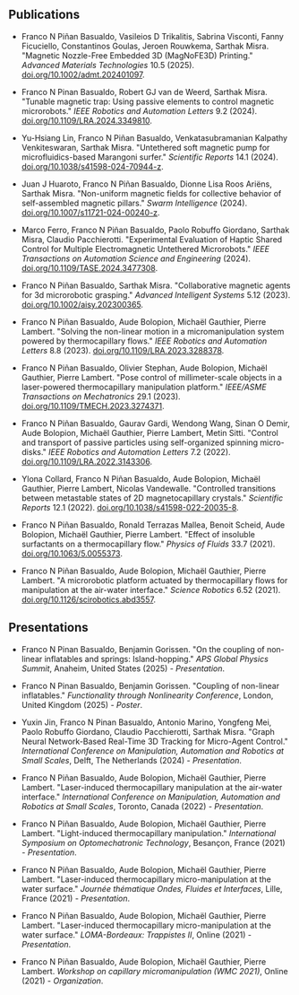 ## Publications


- Franco N Piñan Basualdo, Vasileios D Trikalitis, Sabrina Visconti, Fanny Ficuciello, Constantinos Goulas, Jeroen Rouwkema, Sarthak Misra. "Magnetic Nozzle-Free Embedded 3D (MagNoFE3D) Printing." *Advanced Materials Technologies* 10.5 (2025). [doi.org/10.1002/admt.202401097](https://doi.org/10.1002/admt.202401097).

- Franco N Pinan Basualdo, Robert GJ van de Weerd, Sarthak Misra. "Tunable magnetic trap: Using passive elements to control magnetic microrobots." *IEEE Robotics and Automation Letters* 9.2 (2024). [doi.org/10.1109/LRA.2024.3349810](https://doi.org/10.1109/LRA.2024.3349810).

- Yu-Hsiang Lin, Franco N Piñan Basualdo, Venkatasubramanian Kalpathy Venkiteswaran, Sarthak Misra. "Untethered soft magnetic pump for microfluidics-based Marangoni surfer." *Scientific Reports* 14.1 (2024). [doi.org/10.1038/s41598-024-70944-z](https://doi.org/10.1038/s41598-024-70944-z).

- Juan J Huaroto, Franco N Piñan Basualdo, Dionne Lisa Roos Ariëns, Sarthak Misra. "Non-uniform magnetic fields for collective behavior of self-assembled magnetic pillars." *Swarm Intelligence* (2024). [doi.org/10.1007/s11721-024-00240-z](https://doi.org/10.1007/s11721-024-00240-z).

- Marco Ferro, Franco N Piñan Basualdo, Paolo Robuffo Giordano, Sarthak Misra, Claudio Pacchierotti. "Experimental Evaluation of Haptic Shared Control for Multiple Electromagnetic Untethered Microrobots." *IEEE Transactions on Automation Science and Engineering* (2024). [doi.org/10.1109/TASE.2024.3477308](https://doi.org/10.1109/TASE.2024.3477308).

- Franco N Piñan Basualdo, Sarthak Misra. "Collaborative magnetic agents for 3d microrobotic grasping." *Advanced Intelligent Systems* 5.12 (2023). [doi.org/10.1002/aisy.202300365](https://doi.org/10.1002/aisy.202300365).

- Franco N Piñan Basualdo, Aude Bolopion, Michaël Gauthier, Pierre Lambert. "Solving the non-linear motion in a micromanipulation system powered by thermocapillary flows." *IEEE Robotics and Automation Letters* 8.8 (2023). [doi.org/10.1109/LRA.2023.3288378](https://doi.org/10.1109/LRA.2023.3288378).

- Franco N Piñan Basualdo, Olivier Stephan, Aude Bolopion, Michaël Gauthier, Pierre Lambert. "Pose control of millimeter-scale objects in a laser-powered thermocapillary manipulation platform." *IEEE/ASME Transactions on Mechatronics* 29.1 (2023). [doi.org/10.1109/TMECH.2023.3274371](https://doi.org/10.1109/TMECH.2023.3274371).

- Franco N Piñan Basualdo, Gaurav Gardi, Wendong Wang, Sinan O Demir, Aude Bolopion, Michaël Gauthier, Pierre Lambert, Metin Sitti. "Control and transport of passive particles using self-organized spinning micro-disks." *IEEE Robotics and Automation Letters* 7.2 (2022). [doi.org/10.1109/LRA.2022.3143306](https://doi.org/10.1109/LRA.2022.3143306).

- Ylona Collard, Franco N Piñan Basualdo, Aude Bolopion, Michaël Gauthier, Pierre Lambert, Nicolas Vandewalle. "Controlled transitions between metastable states of 2D magnetocapillary crystals." *Scientific Reports* 12.1 (2022). [doi.org/10.1038/s41598-022-20035-8](https://doi.org/10.1038/s41598-022-20035-8).

- Franco N Piñan Basualdo, Ronald Terrazas Mallea, Benoit Scheid, Aude Bolopion, Michaël Gauthier, Pierre Lambert. "Effect of insoluble surfactants on a thermocapillary flow." *Physics of Fluids* 33.7 (2021). [doi.org/10.1063/5.0055373](https://doi.org/10.1063/5.0055373).

- Franco N Piñan Basualdo, Aude Bolopion, Michaël Gauthier, Pierre Lambert. "A microrobotic platform actuated by thermocapillary flows for manipulation at the air-water interface." *Science Robotics* 6.52 (2021). [doi.org/10.1126/scirobotics.abd3557](https://doi.org/10.1126/scirobotics.abd3557).


## Presentations


- Franco N Pinan Basualdo, Benjamin Gorissen.  "On the coupling of non-linear inflatables and springs: Island-hopping." *APS Global Physics Summit*, Anaheim, United States (2025) - _Presentation_.

- Franco N Pinan Basualdo, Benjamin Gorissen.  "Coupling of non-linear inflatables." *Functionality through Nonlinearity Conference*, London, United Kingdom (2025) - _Poster_.

- Yuxin Jin, Franco N Pinan Basualdo, Antonio Marino, Yongfeng Mei, Paolo Robuffo Giordano, Claudio Pacchierotti, Sarthak Misra.  "Graph Neural Network-Based Real-Time 3D Tracking for Micro-Agent Control." *International Conference on Manipulation, Automation and Robotics at Small Scales*, Delft, The Netherlands (2024) - _Presentation_.

- Franco N Piñan Basualdo, Aude Bolopion, Michaël Gauthier, Pierre Lambert.  "Laser-induced thermocapillary manipulation at the air-water interface." *International Conference on Manipulation, Automation and Robotics at Small Scales*, Toronto, Canada (2022) - _Presentation_.

- Franco N Piñan Basualdo, Aude Bolopion, Michaël Gauthier, Pierre Lambert.  "Light-induced thermocapillary manipulation." *International Symposium on Optomechatronic Technology*, Besançon, France (2021) - _Presentation_.

- Franco N Piñan Basualdo, Aude Bolopion, Michaël Gauthier, Pierre Lambert.  "Laser-induced thermocapillary micro-manipulation at the water surface." *Journée thématique Ondes, Fluides et Interfaces*, Lille, France (2021) - _Presentation_.

- Franco N Piñan Basualdo, Aude Bolopion, Michaël Gauthier, Pierre Lambert.  "Laser-induced thermocapillary micro-manipulation at the water surface." *LOMA-Bordeaux: Trappistes II*, Online (2021) - _Presentation_.

- Franco N Piñan Basualdo, Aude Bolopion, Michaël Gauthier, Pierre Lambert. *Workshop on capillary micromanipulation (WMC 2021)*, Online (2021) - _Organization_.
